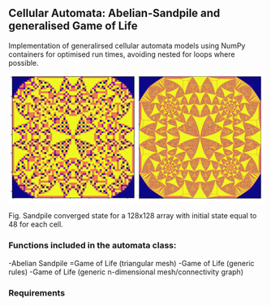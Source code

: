 
## Cellular Automata: Abelian-Sandpile and generalised Game of Life

Implementation of generalirsed cellular automata models using NumPy containers for optimised run times, avoiding nested for loops where possible.

![](example.png)

Fig.  Sandpile converged state for a 128x128 array with initial state equal to 48 for each cell.


### Functions included in the automata class:

-Abelian Sandpile
=Game of Life (triangular mesh)
-Game of Life (generic rules)
-Game of Life (generic n-dimensional mesh/connectivity graph)

### Requirements

